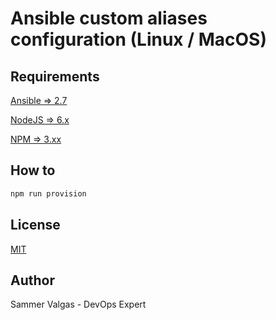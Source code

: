 Ansible custom aliases configuration (Linux / MacOS)
==================

Requirements
------------------
[Ansible => 2.7](https://docs.ansible.com/ansible/latest/installation_guide/intro_installation.html)

[NodeJS => 6.x](https://nodejs.org/en/download/)

[NPM => 3.xx](https://www.npmjs.com/get-npm)

How to
------------------
```bash
npm run provision
```

License
------------------
[MIT](LICENSE)


Author
------------------
Sammer Valgas - DevOps Expert
